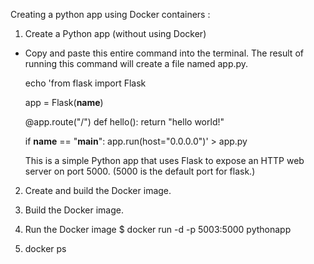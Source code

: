 Creating a python app using Docker containers : 

1. Create a Python app (without using Docker)

  * Copy and paste this entire command into the terminal. The result of running this command will create a file named app.py.

    echo 'from flask import Flask

    app = Flask(__name__)

    @app.route("/")
    def hello():
        return "hello world!"

    if __name__ == "__main__":
        app.run(host="0.0.0.0")' > app.py
  
    This is a simple Python app that uses Flask to expose an HTTP web server on port 5000. (5000 is the default port for flask.) 

2. Create and build the Docker image.

3. Build the Docker image.

4. Run the Docker image
$ docker run -d -p 5003:5000 pythonapp
5. docker ps
